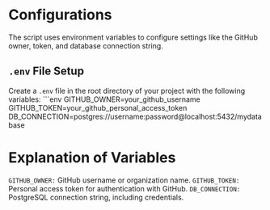 # Configurations

The script uses environment variables to configure settings like the GitHub owner, token, and database connection string.

## `.env` File Setup
Create a `.env` file in the root directory of your project with the following variables:
    ```env
    GITHUB_OWNER=your_github_username
    GITHUB_TOKEN=your_github_personal_access_token
    DB_CONNECTION=postgres://username:password@localhost:5432/mydatabase

# Explanation of Variables

`GITHUB_OWNER:` GitHub username or organization name.
`GITHUB_TOKEN:` Personal access token for authentication with GitHub.
`DB_CONNECTION:` PostgreSQL connection string, including credentials.

